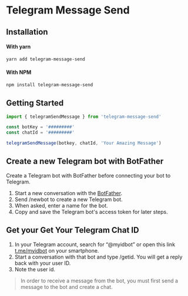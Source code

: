 # Telegram Message Send

## Installation

#### With yarn

```sh
yarn add telegram-message-send
```

#### With NPM

```sh
npm install telegram-message-send
```

## Getting Started

```jsx
import { telegramSendMessage } from 'telegram-message-send'

const botKey = '#########'
const chatId = '#########'

telegramSendMessage(botkey, chatId, 'Your Amazing Message')
```

## Create a new Telegram bot with BotFather

Create a Telegram bot with BotFather before connecting your bot to Telegram.
1. Start a new conversation with the [BotFather](https://telegram.me/botfather).
1. Send /newbot to create a new Telegram bot.
1. When asked, enter a name for the bot.
1. Copy and save the Telegram bot's access token for later steps.

## Get your Get Your Telegram Chat ID

1. In your Telegram account, search for “@myidbot” or open this link [t.me/myidbot](https://t.me/myidbot) on your smartphone.
1. Start a conversation with that bot and type /getid. You will get a reply back with your user ID. 
1. Note the user id.
 > In order to receive a message from the bot, you must first send a message to the bot and create a chat.

